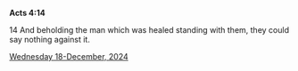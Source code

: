 **Acts 4:14**

14 And beholding the man which was healed standing with them, they could say nothing against it.

[Wednesday 18-December, 2024](https://getbible.life/kjv/Acts/4/14)
